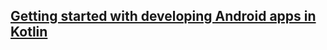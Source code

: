 ## [Getting started with developing Android apps in Kotlin](https://ptyagicodecamp.github.io/getting-started-with-developing-android-apps-in-kotlin.html)
